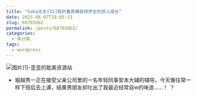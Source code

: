 ```yaml
---
title: "Saka太太[32]我的童真橄榄球学生的惊人成长"
date: 2025-06-07T18:05:13
slug: 68703db2
permalink: /posts/68703db2/
categories:
  - 未分类
tags:
  - wordpress
---
```


![图片[1]-歪歪的耽美资源站](/images/wp/68703db2-299ae487.jpg)

*   堀越秀一正在接受父亲公司里的一名年轻同事安本大辅的辅导。今天像往常一样下班后去上课，结果男朋友却吐出了我最近经常自w的味道……！ ？

